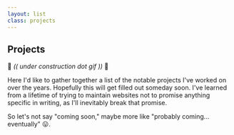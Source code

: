 ```yaml
---
layout: list
class: projects
---
```


## Projects

:construction: _(( under construction dot gif ))_ :construction:

Here I'd like to gather together a list of the notable projects I've worked on
over the years. Hopefully this will get filled out someday soon. I've learned
from a lifetime of trying to maintain websites not to promise anything specific
in writing, as I'll inevitably break that promise.

So let's not say "coming soon," maybe more like "probably coming... eventually"
:stuck_out_tongue:.
